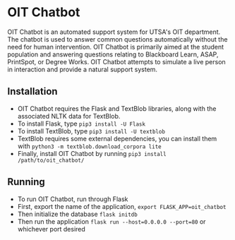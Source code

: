 # OIT Chatbot

OIT Chatbot is an automated support system for UTSA's OIT department. The chatbot is used to answer common questions automatically without the need for human intervention. OIT Chatbot is primarily aimed at the student population and answering questions relating to Blackboard Learn, ASAP, PrintSpot, or Degree Works. OIT Chatbot attempts to simulate a live person in interaction and provide a natural support system.

## Installation
* OIT Chatbot requires the Flask and TextBlob libraries, along with the associated NLTK data for TextBlob. 
* To install Flask, type `pip3 install -U Flask`
* To install TextBlob, type `pip3 install -U textblob`
* TextBlob requires some external dependencies, you can install them with `python3 -m textblob.download_corpora lite`
* Finally, install OIT Chatbot by running `pip3 install /path/to/oit_chatbot/`

## Running
* To run OIT Chatbot, run through Flask
* First, export the name of the application, `export FLASK_APP=oit_chatbot`
* Then initialize the database `flask initdb`
* Then run the application `flask run --host=0.0.0.0 --port=80` or whichever port desired